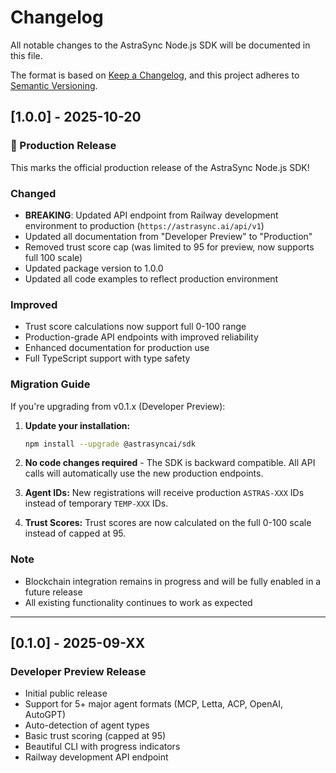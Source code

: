 # Changelog

All notable changes to the AstraSync Node.js SDK will be documented in this file.

The format is based on [Keep a Changelog](https://keepachangelog.com/en/1.0.0/),
and this project adheres to [Semantic Versioning](https://semver.org/spec/v2.0.0.html).

## [1.0.0] - 2025-10-20

### 🎉 Production Release

This marks the official production release of the AstraSync Node.js SDK!

### Changed
- **BREAKING**: Updated API endpoint from Railway development environment to production (`https://astrasync.ai/api/v1`)
- Updated all documentation from "Developer Preview" to "Production"
- Removed trust score cap (was limited to 95 for preview, now supports full 100 scale)
- Updated package version to 1.0.0
- Updated all code examples to reflect production environment

### Improved
- Trust score calculations now support full 0-100 range
- Production-grade API endpoints with improved reliability
- Enhanced documentation for production use
- Full TypeScript support with type safety

### Migration Guide

If you're upgrading from v0.1.x (Developer Preview):

1. **Update your installation:**
   ```bash
   npm install --upgrade @astrasyncai/sdk
   ```

2. **No code changes required** - The SDK is backward compatible. All API calls will automatically use the new production endpoints.

3. **Agent IDs:** New registrations will receive production `ASTRAS-XXX` IDs instead of temporary `TEMP-XXX` IDs.

4. **Trust Scores:** Trust scores are now calculated on the full 0-100 scale instead of capped at 95.

### Note
- Blockchain integration remains in progress and will be fully enabled in a future release
- All existing functionality continues to work as expected

---

## [0.1.0] - 2025-09-XX

### Developer Preview Release
- Initial public release
- Support for 5+ major agent formats (MCP, Letta, ACP, OpenAI, AutoGPT)
- Auto-detection of agent types
- Basic trust scoring (capped at 95)
- Beautiful CLI with progress indicators
- Railway development API endpoint

